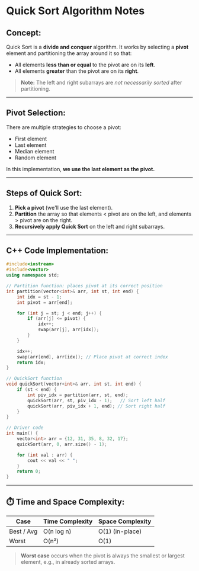 # Quick Sort Algorithm Notes

## Concept:
Quick Sort is a **divide and conquer** algorithm. It works by selecting a **pivot** element and partitioning the array around it so that:
- All elements **less than or equal** to the pivot are on its **left**.
- All elements **greater** than the pivot are on its **right**.

> **Note:** The left and right subarrays are *not necessarily sorted* after partitioning.

---

## Pivot Selection:
There are multiple strategies to choose a pivot:
- First element
- Last element
- Median element
- Random element

In this implementation, **we use the last element as the pivot.**

---

## Steps of Quick Sort:
1. **Pick a pivot** (we'll use the last element).
2. **Partition** the array so that elements < pivot are on the left, and elements > pivot are on the right.
3. **Recursively apply Quick Sort** on the left and right subarrays.

---

## C++ Code Implementation:

```cpp
#include<iostream>
#include<vector>
using namespace std;

// Partition function: places pivot at its correct position
int partition(vector<int>& arr, int st, int end) {
    int idx = st - 1;
    int pivot = arr[end];

    for (int j = st; j < end; j++) {
        if (arr[j] <= pivot) {
            idx++;
            swap(arr[j], arr[idx]);
        }
    }

    idx++;
    swap(arr[end], arr[idx]); // Place pivot at correct index
    return idx;
}

// QuickSort function
void quickSort(vector<int>& arr, int st, int end) {
    if (st < end) {
        int piv_idx = partition(arr, st, end);
        quickSort(arr, st, piv_idx - 1);   // Sort left half
        quickSort(arr, piv_idx + 1, end); // Sort right half
    }
}

// Driver code
int main() {
    vector<int> arr = {12, 31, 35, 8, 32, 17};
    quickSort(arr, 0, arr.size() - 1);

    for (int val : arr) {
        cout << val << " ";
    }
    return 0;
}
````

---

## ⏱️ Time and Space Complexity:

| Case       | Time Complexity | Space Complexity |
| ---------- | --------------- | ---------------- |
| Best / Avg | O(n log n)      | O(1) (in-place)  |
| Worst      | O(n²)           | O(1)             |

> **Worst case** occurs when the pivot is always the smallest or largest element, e.g., in already sorted arrays.


